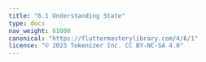 ```yaml
---
title: "6.1 Understanding State"
type: docs
nav_weight: 61000
canonical: "https://fluttermasterylibrary.com/4/6/1"
license: "© 2023 Tokenizer Inc. CC BY-NC-SA 4.0"
---
```

